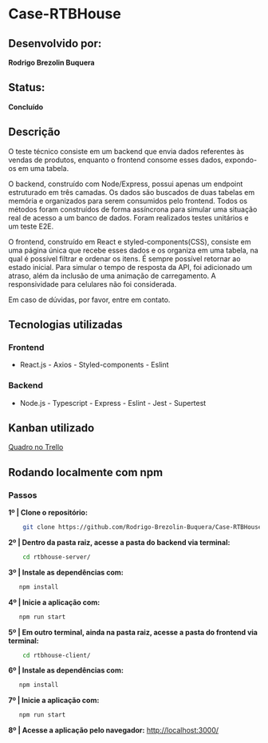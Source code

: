 # Case-RTBHouse

## Desenvolvido por:
**Rodrigo Brezolin Buquera**

## Status:
**Concluído**

## Descrição
O teste técnico consiste em um backend que envia dados referentes às vendas de produtos, enquanto o frontend consome esses dados, expondo-os em uma tabela.

O backend, construído com Node/Express, possui apenas um endpoint estruturado em três camadas. Os dados são buscados de duas tabelas em memória e organizados para serem consumidos pelo frontend. Todos os métodos foram construídos de forma assíncrona para simular uma situação real de acesso a um banco de dados. Foram realizados testes unitários e um teste E2E.

O frontend, construído em React e styled-components(CSS), consiste em uma página única que recebe esses dados e os organiza em uma tabela, na qual é possível filtrar e ordenar os itens. É sempre possível retornar ao estado inicial. Para simular o tempo de resposta da API, foi adicionado um atraso, além da inclusão de uma animação de carregamento. A responsividade para celulares não foi considerada.

Em caso de dúvidas, por favor, entre em contato.

## Tecnologias utilizadas
### Frontend 
- React.js - Axios - Styled-components - Eslint

### Backend 
- Node.js - Typescript - Express - Eslint - Jest - Supertest

## Kanban utilizado
[Quadro no Trello](https://trello.com/b/7OrNGHoE/case-rtb-house-rodrigo-brezolin)

## Rodando localmente com npm  

### Passos
**1º | Clone o repositório:**
```bash
    git clone https://github.com/Rodrigo-Brezolin-Buquera/Case-RTBHouse.git
```
**2º | Dentro da pasta raiz, acesse a pasta do backend via terminal:**
```bash
    cd rtbhouse-server/ 
```
**3º | Instale as dependências com:**
```bash
   npm install
```
**4º | Inicie a aplicação com:**
```bash
   npm run start
```
**5º | Em outro terminal, ainda na pasta raiz, acesse a pasta do frontend via terminal:**
```bash
    cd rtbhouse-client/
```
**6º | Instale as dependências com:**
```bash
   npm install
```  
**7º | Inicie a aplicação com:**
```bash
   npm run start
``` 
**8º | Acesse a aplicação pelo navegador:**
[http://localhost:3000/](http://localhost:3000/)
